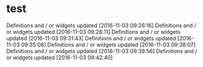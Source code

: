 # test

Definitions and / or widgets updated [2016-11-03 09:26:16]
Definitions and / or widgets updated [2016-11-03 09:28:11]
Definitions and / or widgets updated [2016-11-03 09:31:43]
Definitions and / or widgets updated [2016-11-03 09:35:08]
Definitions and / or widgets updated [2016-11-03 09:38:07]
Definitions and / or widgets updated [2016-11-03 09:39:56]
Definitions and / or widgets updated [2016-11-03 09:42:40]